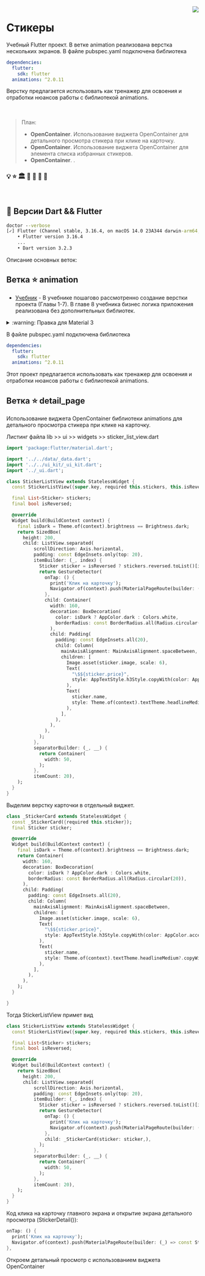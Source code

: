 <img src="assets/images/profile_pic.png" align="right" />

# Стикеры
Учебный Flutter проект.
В ветке animation реализована верстка нескольких экранов. 
В файле pubspec.yaml подключена библиотека 
```yaml
dependencies:
  flutter:
    sdk: flutter
  animations: ^2.0.11
```
Верстку предлагается использовать как тренажер для освоения и отработки нюансов работы с библиотекой animations.
<br/>
<br/>
<br/>


> План:
> 
> 
> - **OpenContainer**. Использование виджета OpenContainer для детального просмотра стикера при клике на карточку.
> - **OpenContainer**. Использование виджета OpenContainer для элемента списка избранных стикеров.
> - **OpenContainer**. .



### :bulb:  :star:  :classical_building:  :mag_right:  :test_tube:  :toolbox: :book:

<br/>

## :construction: Версии Dart && Flutter

```cmd
doctor --verbose
[✓] Flutter (Channel stable, 3.16.4, on macOS 14.0 23A344 darwin-arm64, locale ru-RU)
    • Flutter version 3.16.4 
    ...
    • Dart version 3.2.3
```

Описание основных веток:

## Ветка :star: animation

- [Учебник](https://yulmosk.github.io/SunStickers/tutorials/Stickers.pdf) - В учебнике пошагово рассмотренно создание верстки проекта (Главы 1-7). В главе 8 учебника бизнес логика приложения реализована без дополнительных библиотек.

<details>
    <summary> :warning: Правка для Material 3 </summary>

### Правка для Material 3

Верстка в учебнике реализована в условиях Material 2. В ветке main сделана правка, отменяющая Мaterial 3 
Листинг файла lib >> ui_kit >> app_theme.dart

```dart
class AppTheme {
  const AppTheme._();

  static ThemeData lightTheme = ThemeData(
    useMaterial3: false,
    brightness: Brightness.light,
    //...
  );

  static ThemeData darkTheme = ThemeData(
  useMaterial3: false,
  brightness: Brightness.dark,
    //...
  );
}
```
Эта правка - минимальное изменение в коде, позволяющее пользоваться учебником.
</details>

В файле pubspec.yaml подключена библиотека
```yaml
dependencies:
  flutter:
    sdk: flutter
  animations: ^2.0.11
```
Этот проект предлагается использовать как тренажер для освоения и отработки нюансов работы с библиотекой animations.

## Ветка :star: detail_page

Использование виджета OpenContainer библиотеки animations для детального просмотра стикера при клике на карточку.

Листинг файла lib >> ui >> widgets >> sticker_list_view.dart

```dart
import 'package:flutter/material.dart';

import '../../data/_data.dart';
import '../../ui_kit/_ui_kit.dart';
import '../_ui.dart';

class StickerListView extends StatelessWidget {
  const StickerListView({super.key, required this.stickers, this.isReversed = false});

  final List<Sticker> stickers;
  final bool isReversed;

  @override
  Widget build(BuildContext context) {
    final isDark = Theme.of(context).brightness == Brightness.dark;
    return SizedBox(
      height: 200,
      child: ListView.separated(
          scrollDirection: Axis.horizontal,
          padding: const EdgeInsets.only(top: 20),
          itemBuilder: (_, index) {
            Sticker sticker = isReversed ? stickers.reversed.toList()[index] : stickers[index];
            return GestureDetector(
              onTap: () {
                print('Клик на карточку');
                Navigator.of(context).push(MaterialPageRoute(builder: (_) => const StickerDetail()));
              },
              child: Container(
                width: 160,
                decoration: BoxDecoration(
                  color: isDark ? AppColor.dark : Colors.white,
                  borderRadius: const BorderRadius.all(Radius.circular(20)),
                ),
                child: Padding(
                  padding: const EdgeInsets.all(20),
                  child: Column(
                    mainAxisAlignment: MainAxisAlignment.spaceBetween,
                    children: [
                      Image.asset(sticker.image, scale: 6),
                      Text(
                        "\$${sticker.price}",
                        style: AppTextStyle.h3Style.copyWith(color: AppColor.accent),
                      ),
                      Text(
                        sticker.name,
                        style: Theme.of(context).textTheme.headlineMedium?.copyWith(fontWeight: FontWeight.bold),
                      ),
                    ],
                  ),
                ),
              ),
            );
          },
          separatorBuilder: (_, __) {
            return Container(
              width: 50,
            );
          },
          itemCount: 20),
    );
  }
}

```
Выделим верстку карточки в отдельный виджет.

```dart
class _StickerCard extends StatelessWidget {
  const _StickerCard({required this.sticker});
  final Sticker sticker;

  @override
  Widget build(BuildContext context) {
    final isDark = Theme.of(context).brightness == Brightness.dark;
    return Container(
      width: 160,
      decoration: BoxDecoration(
        color: isDark ? AppColor.dark : Colors.white,
        borderRadius: const BorderRadius.all(Radius.circular(20)),
      ),
      child: Padding(
        padding: const EdgeInsets.all(20),
        child: Column(
          mainAxisAlignment: MainAxisAlignment.spaceBetween,
          children: [
            Image.asset(sticker.image, scale: 6),
            Text(
              "\$${sticker.price}",
              style: AppTextStyle.h3Style.copyWith(color: AppColor.accent),
            ),
            Text(
              sticker.name,
              style: Theme.of(context).textTheme.headlineMedium?.copyWith(fontWeight: FontWeight.bold),
            ),
          ],
        ),
      ),
    );
  }

}
```
Тогда StickerListView примет вид

```dart
class StickerListView extends StatelessWidget {
  const StickerListView({super.key, required this.stickers, this.isReversed = false});

  final List<Sticker> stickers;
  final bool isReversed;

  @override
  Widget build(BuildContext context) {
    return SizedBox(
      height: 200,
      child: ListView.separated(
          scrollDirection: Axis.horizontal,
          padding: const EdgeInsets.only(top: 20),
          itemBuilder: (_, index) {
            Sticker sticker = isReversed ? stickers.reversed.toList()[index] : stickers[index];
            return GestureDetector(
              onTap: () {
                print('Клик на карточку');
                Navigator.of(context).push(MaterialPageRoute(builder: (_) => const StickerDetail()));
              },
              child: _StickerCard(sticker: sticker,),
            );
          },
          separatorBuilder: (_, __) {
            return Container(
              width: 50,
            );
          },
          itemCount: 20),
    );
  }
}
```

Код клика на карточку главного экрана и открытие экрана детального просмотра (StickerDetail()):

```dart
onTap: () {
  print('Клик на карточку');
  Navigator.of(context).push(MaterialPageRoute(builder: (_) => const StickerDetail()));
},
```

Откроем детальный просмотр с использованием виджета OpenContainer